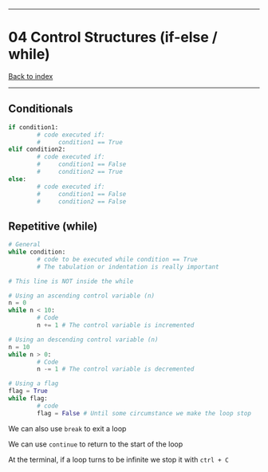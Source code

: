 
---
# 04 Control Structures (if-else / while)

[Back to index](../README.md)

---

## Conditionals

```python
if condition1:
		# code executed if:
        #     condition1 == True
elif condition2:
		# code executed if:
        #     condition1 == False
        #     condition2 == True
else:
		# code executed if:
        #     condition1 == False
        #     condition2 == False
```

## Repetitive (while)

```python
# General
while condition:
		# code to be executed while condition == True
        # The tabulation or indentation is really important

# This line is NOT inside the while
```

```python
# Using an ascending control variable (n)
n = 0
while n < 10:
		# Code
		n += 1 # The control variable is incremented
```
```python
# Using an descending control variable (n)
n = 10
while n > 0:
		# Code
		n -= 1 # The control variable is decremented
```

```python
# Using a flag
flag = True
while flag:
		# code
		flag = False # Until some circumstance we make the loop stop
```

We can also use `break` to exit a loop

We can use `continue` to return to the start of the loop 

At the terminal, if a loop turns to be infinite we stop it with `ctrl + C`